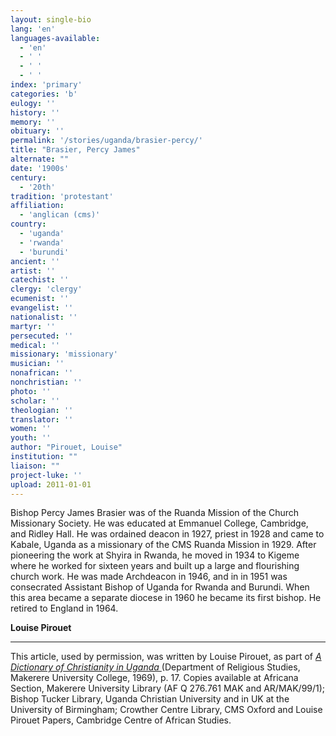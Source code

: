 ```yaml
---
layout: single-bio
lang: 'en'
languages-available:
  - 'en'
  - ' '
  - ' '
  - ' '
index: 'primary'
categories: 'b'
eulogy: ''
history: ''
memory: ''
obituary: ''
permalink: '/stories/uganda/brasier-percy/'
title: "Brasier, Percy James"
alternate: ""
date: '1900s'
century:
  - '20th'
tradition: 'protestant'
affiliation:
  - 'anglican (cms)'
country:
  - 'uganda'
  - 'rwanda'
  - 'burundi'
ancient: ''
artist: ''
catechist: ''
clergy: 'clergy'
ecumenist: ''
evangelist: ''
nationalist: ''
martyr: ''
persecuted: ''
medical: ''
missionary: 'missionary'
musician: ''
nonafrican: ''
nonchristian: ''
photo: ''
scholar: ''
theologian: ''
translator: ''
women: ''
youth: ''
author: "Pirouet, Louise"
institution: ""
liaison: ""
project-luke: ''
upload: 2011-01-01
---
```




Bishop Percy James Brasier was of the Ruanda Mission of the Church Missionary Society. He was educated at Emmanuel College, Cambridge, and Ridley Hall. He was ordained deacon in 1927, priest in 1928 and came to Kabale, Uganda as a missionary of the CMS Ruanda Mission in 1929. After pioneering the work at Shyira in Rwanda, he moved in 1934 to Kigeme where he worked for sixteen years and built up a large and flourishing church work. He was made Archdeacon in 1946, and in in 1951 was consecrated Assistant Bishop of Uganda for Rwanda and Burundi. When this area became a separate diocese in 1960 he became its first bishop. He retired to England in 1964.

**Louise Pirouet**

---

This article, used by permission, was written by Louise Pirouet, as part of *[A Dictionary of Christianity in Uganda ](../pirouet-foreword/)*(Department of Religious Studies, Makerere University College, 1969), p. 17. Copies available at Africana Section, Makerere University Library (AF Q 276.761 MAK and AR/MAK/99/1); Bishop Tucker Library, Uganda Christian University and in UK at the University of Birmingham; Crowther Centre Library, CMS Oxford and Louise Pirouet Papers, Cambridge Centre of African Studies.
